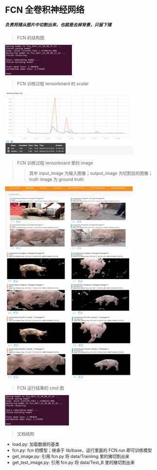 # FCN 全卷积神经网络

##### 负责将猪从图片中切割出来，也就是去掉背景，只留下猪

> FCN 的结构图

<img src="../tmp/fcn_cmd.png" alt="FCN 的结构图" height="100" width="220">

> FCN 训练过程 tensorboard 的 scalar

<img src="../tmp/fcn_scalar.png" alt="FCN 训练过程 tensorboard 的 scalar" height="210" width="420">

> FCN 训练过程 tensorboard 里的 image
>> 其中 input_image 为输入图像；output_image 为切割后的图像；truth image 为 ground truth

<img src="../tmp/fcn_img_1.png" alt="FCN 训练过程 tensorboard tensorboard 里的 image 1" height="210" width="420">
<img src="../tmp/fcn_img_2.png" alt="FCN 训练过程 tensorboard tensorboard 里的 image 2" height="210" width="420">
<img src="../tmp/fcn_img_3.png" alt="FCN 训练过程 tensorboard tensorboard 里的 image 3" height="210" width="420">

> FCN 运行结果的 cmd 图

<img src="../tmp/fcn_cmd.png" alt="FCN 运行结果的 cmd 图" height="100" width="210">

> 文档结构
- load.py: 加载数据的基类
- fcn.py: fcn 的模型；继承于 lib/base，运行里面的 FCN.run 即可训练模型
- get_image.py: 引用 fcn.py 将 data/TrainImg 里的猪切割出来
- get_test_image.py: 引用 fcn.py 将 data/Test_B 里的猪切割出来

